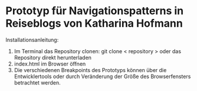 # Prototyp für Navigationspatterns in Reiseblogs von Katharina Hofmann

Installationsanleitung:

1. Im Terminal das Repository clonen: git clone < repository > oder das Repository direkt herunterladen
2. index.html im Browser öffnen
3. Die verschiedenen Breakpoints des Prototyps können über die Entwicklertools oder durch Veränderung der Größe des Browserfensters betrachtet werden.

